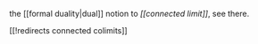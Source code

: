 
the [[formal duality|dual]] notion to *[[connected limit]]*, see there.

[[!redirects connected colimits]]

